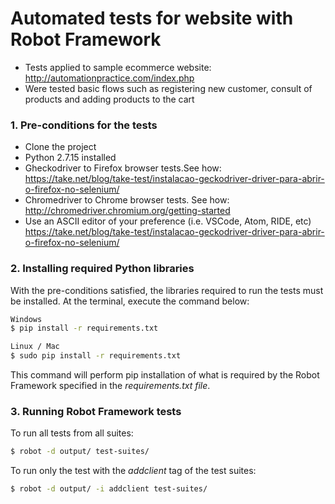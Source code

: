 # Automated tests for website with Robot Framework

- Tests applied to sample ecommerce website: http://automationpractice.com/index.php
- Were tested basic flows such as registering new customer, consult of products and adding products to the cart

### 1. Pre-conditions for the tests
- Clone the project
- Python 2.7.15 installed
- Gheckodriver to Firefox browser tests.See how: https://take.net/blog/take-test/instalacao-geckodriver-driver-para-abrir-o-firefox-no-selenium/
- Chromedriver to Chrome browser tests. See how: http://chromedriver.chromium.org/getting-started
- Use an ASCII editor of your preference (i.e. VSCode, Atom, RIDE, etc)</br>https://take.net/blog/take-test/instalacao-geckodriver-driver-para-abrir-o-firefox-no-selenium/

### 2. Installing required Python libraries
With the pre-conditions satisfied, the libraries required to run the tests must be installed. At the terminal, execute the command below:
```sh
Windows
$ pip install -r requirements.txt
```
```sh
Linux / Mac
$ sudo pip install -r requirements.txt
```
This command will perform pip installation of what is required by the Robot Framework specified in the <i>requirements.txt file</i>.</br>

### 3. Running Robot Framework tests
To run all tests from all suites:
```sh
$ robot -d output/ test-suites/
```
To run only the test with the <i>addclient</i> tag of the test suites:
```sh
$ robot -d output/ -i addclient test-suites/
```
